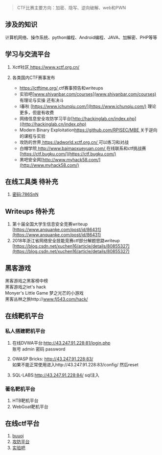 >CTF比赛主要方向：加密、隐写、逆向破解、web和PWN

## 涉及的知识
计算机网络、操作系统、python编程、Android编程、JAVA、加解密、PHP等等

## 学习与交流平台
1. Xctf社区[ https://www.xctf.org.cn/ ](https://www.xctf.org.cn/)

2. 各类国内CTF赛事发布
    + [https://ctftime.org/ ](https://ctftime.org/ )ctf赛事预告和writeups
    + 实验吧[www.shiyanbar.com/courses](www.shiyanbar.com/courses)  有理论与实操 还有决斗
    + I春秋 [https://www.ichunqiu.com/](https://www.ichunqiu.com/)   理论更多，但是有收费
    + 网络信息安全攻防学习平台[http://hackinglab.cn/index.php]((http://hackinglab.cn/index.php)
    + Modern Binary Exploitation[https://github.com/RPISEC/MBE ](https://github.com/RPISEC/MBE )关于逆向的课程与实验
    + 攻防的世界[ https://adworld.xctf.org.cn/ ]( https://adworld.xctf.org.cn/)可以练习和对战
    + 白帽学院[ http://www.baimaoxueyuan.com/ ]( http://www.baimaoxueyuan.com/ )在线联系和ctf挑战赛
[https://ctf.bugku.com/](https://ctf.bugku.com/)
    + 黑吧安全网[http://www.myhack58.com/](http://www.myhack58.com/)
          
## 在线工具类 待补充  
1. [密码:786SnN](https://www.fageka.com/Home/Index/tiqu.html?id=H20190713102948lXAqF51670)

## Writeups  待补充
1. 第十届全国大学生信息安全竞赛writeup [https://www.anquanke.com/post/id/86431](https://www.anquanke.com/post/id/86431)
2. 2018年浙江省网络安全技能竞赛ctf部分解题思路writeup  
[https://blog.csdn.net/xuchen16/article/details/80855327](https://blog.csdn.net/xuchen16/article/details/80855327)

## 黑客游戏

黑客游戏之黑客榜中榜  
黑客游戏之let's hack  
Monyer's Little Game 梦之光芒的小游戏  
黑客丛林之旅http://www.fj543.com/hack/

## 在线靶机平台
### 私人搭建靶机平台
1. 在线DVWA平台:http://43.247.91.228:81/login.php  
账号 admin
密码 password
2. OWASP Bricks: http://43.247.91.228:83/  
如果不能正常使用进入http://43.247.91.228:83/config/ 然后reset

3. SQL-LABS:http://43.247.91.228:84/
   sql注入
   
### 著名靶机平台
1. HTB靶机平台
2. WebGoat靶机平台


## 在线ctf平台

1. [buuoj](https://buuoj.cn/)
2. [攻防平台](https://adworld.xctf.org.cn/)
3. [实验吧](http://www.shiyanbar.com)

```{.python .input}

```
